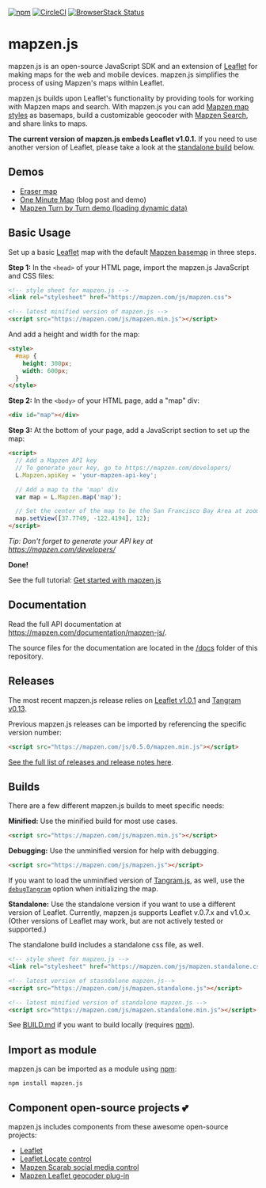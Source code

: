 [![npm](https://img.shields.io/npm/v/mapzen.js.svg)](https://www.npmjs.com/package/mapzen.js)
[![CircleCI](https://img.shields.io/circleci/project/github/mapzen/mapzen.js.svg)](https://circleci.com/gh/mapzen/mapzen.js)
[![BrowserStack Status](https://www.browserstack.com/automate/badge.svg?badge_key=d01tT2tKVHBtbHNnM1FHM1hPMXR1TnRIbERNcEV3OGxicDVRZk5McU14ND0tLW1vN0Z5a2l2UlJieHBVdnhwRDcxdHc9PQ==--de93b040140c8fa6f79999d958b2a06912c385b1%)](https://www.browserstack.com/automate/public-build/d01tT2tKVHBtbHNnM1FHM1hPMXR1TnRIbERNcEV3OGxicDVRZk5McU14ND0tLW1vN0Z5a2l2UlJieHBVdnhwRDcxdHc9PQ==--de93b040140c8fa6f79999d958b2a06912c385b1%)
# mapzen.js

mapzen.js is an open-source JavaScript SDK and an extension of [Leaflet](http://leafletjs.com/) for making maps for the web and mobile devices. mapzen.js simplifies the process of using Mapzen's maps within Leaflet.

mapzen.js builds upon Leaflet's functionality by providing tools for working with Mapzen maps and search. With mapzen.js you can add [Mapzen map styles](https://mapzen.com/products/maps/) as basemaps, build a customizable geocoder with [Mapzen Search](https://mapzen.com/products/search/), and share links to maps.

**The current version of mapzen.js embeds Leaflet v1.0.1.** If you need to use another version of Leaflet, please take a look at the [standalone build](#builds) below.


## Demos

- [Eraser map](https://erasermap.com/map/)
- [One Minute Map](https://mapzen.com/blog/one-minute-map/) (blog post and demo)
- [Mapzen Turn by Turn demo (loading dynamic data)](http://mapzen.github.io/lrm-mapzen/tangram-route.html)

## Basic Usage

Set up a basic [Leaflet](http://leafletjs.com/) map with the default [Mapzen basemap](https://mapzen.com/documentation/cartography/styles/) in three steps.

**Step 1:**  In the `<head>` of your HTML page, import the mapzen.js JavaScript and CSS files:

 ```html
<!-- style sheet for mapzen.js -->
<link rel="stylesheet" href="https://mapzen.com/js/mapzen.css">

<!-- latest minified version of mapzen.js -->
<script src="https://mapzen.com/js/mapzen.min.js"></script>
 ```

And add a height and width for the map:

```html
<style>
  #map {
    height: 300px;
    width: 600px;
  }
</style>
```

**Step 2:** In the `<body>` of your HTML page, add a "map" div:

```html
<div id="map"></div>
```


**Step 3:** At the bottom of your page, add a JavaScript section to set up the map:

```html
<script>
  // Add a Mapzen API key
  // To generate your key, go to https://mapzen.com/developers/
  L.Mapzen.apiKey = 'your-mapzen-api-key';

  // Add a map to the 'map' div
  var map = L.Mapzen.map('map');

  // Set the center of the map to be the San Francisco Bay Area at zoom level 12
  map.setView([37.7749, -122.4194], 12);
</script>
```

_Tip: Don't forget to generate your API key at https://mapzen.com/developers/_


**Done!**

See the full tutorial: [Get started with mapzen.js](https://mapzen.com/documentation/mapzen-js/get-started/)

## Documentation

Read the full API documentation at https://mapzen.com/documentation/mapzen-js/.

The source files for the documentation are located in the [/docs](https://github.com/mapzen/mapzen.js/tree/master/docs) folder of this repository.


## Releases

The most recent mapzen.js release relies on [Leaflet v1.0.1](http://leafletjs.com/reference-1.0.0.html) and [Tangram v0.13](https://github.com/tangrams/tangram).

Previous mapzen.js releases can be imported by referencing the specific version number:

```html
<script src="https://mapzen.com/js/0.5.0/mapzen.min.js"></script>
```

[See the full list of releases and release notes here](https://github.com/mapzen/mapzen.js/releases).

## Builds

There are a few different mapzen.js builds to meet specific needs:

**Minified:**  Use the minified build for most use cases.

```html
<script src="https://mapzen.com/js/mapzen.min.js"></script>
```

**Debugging:**  Use the unminified version for help with debugging.

```html
<script src="https://mapzen.com/js/mapzen.js"></script>
```

If you want to load the unminified version of [Tangram.js](https://github.com/tangrams/tangram), as well, use the [`debugTangram`](https://mapzen.com/documentation/mapzen-js/api-reference/#options) option when initializing the map.

**Standalone:** Use the standalone version if you want to use a different version of Leaflet.  Currently, mapzen.js supports Leaflet v.0.7.x and v1.0.x. (Other versions of Leaflet may work, but are not actively tested or supported.)

The standalone build includes a standalone css file, as well.

```html
<!-- style sheet for mapzen.js -->
<link rel="stylesheet" href="https://mapzen.com/js/mapzen.standalone.css">

<!-- latest version of stasndalone mapzen.js-->
<script src="https://mapzen.com/js/mapzen.standalone.js"></script>

<!-- latest minified version of standalone mapzen.js -->
<script src="https://mapzen.com/js/mapzen.standalone.min.js"></script>
```

See [BUILD.md](BUILD.md) if you want to build locally (requires [npm](https://www.npmjs.com)).

## Import as module

mapzen.js can be imported as a module using [npm](https://www.npmjs.com):

```
npm install mapzen.js
```

## Component open-source projects 💕

mapzen.js includes components from these awesome open-source projects:

- [Leaflet](http://leafletjs.com/)
- [Leaflet.Locate control](https://github.com/domoritz/leaflet-locatecontrol)
- [Mapzen Scarab social media control](https://github.com/mapzen/scarab)
- [Mapzen Leaflet geocoder plug-in](https://github.com/mapzen/leaflet-geocoder)


